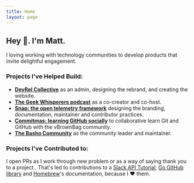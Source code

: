 ```yaml
---
title: Home
layout: page
---
```

## Hey 👋. I'm Matt.
I loving working with technology communities to develop products that invite delightful engagement.

### Projects I've Helped Build:
* **[DevRel Collective](https://devrelcollective.fun)** as an admin, designing the rebrand, and creating the website.
* **[The Geek Whisperers podcast](https://geek-whisperers.com/)** as a co-creator and co-host.
* **[Snap: the open telemetry framework](https://snap-telemetry.io)** designing the branding, documentation, maintainer and contributor practices.
* **[Commitmas: learning GitHub socially](https://github.com/commitmas)** to collaborative learn Git and GitHub with the vBrownBag community.
* **[The Basho Community](https://github.com/basho-labs/the-basho-community)** as the community leader and maintainer.

### Projects I've Contributed to:

I open PRs as I work through new problem or as a way of saying thank you to a project.. That's led to contributions to a [Slack API Tutorial](https://github.com/slackapi/Slack-Ruby-Onboarding-Tutorial/pull/2), [Go GitHub library](https://github.com/google/go-github/pull/323) and [Homebrew](https://github.com/Homebrew/brew/commits?author=mbbroberg&since=2016-10-01T07:00:00Z&until=2016-11-01T07:00:00Z)'s documentation, because I ❤️ them.

